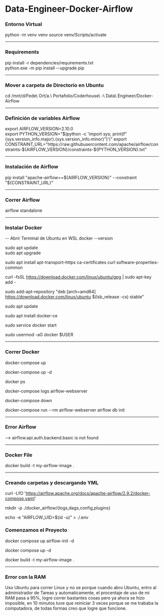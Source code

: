 # Data-Engineer-Docker-Airflow
### Entorno Virtual
python -m venv venv
source venv/Scripts/activate  

********************************

### Requirements
pip install -r dependencies/requirements.txt  
python.exe -m pip install --upgrade pip

********************************

### Mover a carpeta de Directorio en Ubuntu
cd /mnt/d/Fede\ Ort/a.\ Portafolio/Coderhouse\ -\ Data\ Engineer/Docker-Airflow  

********************************

### Definición de variables Airflow
export AIRFLOW_VERSION=2.10.0  
export PYTHON_VERSION="$(python -c 'import sys; print(f"{sys.version_info.major}.{sys.version_info.minor}")')"  
export CONSTRAINT_URL="https://raw.githubusercontent.com/apache/airflow/constraints-${AIRFLOW_VERSION}/constraints-${PYTHON_VERSION}.txt"  

********************************

### Instalación de Airflow  
pip install "apache-airflow==${AIRFLOW_VERSION}" --constraint "${CONSTRAINT_URL}"  

********************************

### Correr Airflow
airflow standalone

********************************

### Instalar Docker
-- Abrir Terminal de Ubuntu en WSL
docker --version  

sudo apt update  
sudo apt upgrade  

sudo apt install apt-transport-https ca-certificates curl software-properties-common  

curl -fsSL https://download.docker.com/linux/ubuntu/gpg | sudo apt-key add -  

sudo add-apt-repository "deb [arch=amd64] https://download.docker.com/linux/ubuntu $(lsb_release -cs) stable"  

sudo apt update  

sudo apt install docker-ce  

sudo service docker start  

sudo usermod -aG docker $USER 

********************************

### Correr Docker
docker-compose up

docker-compose up -d  

docker ps  

docker-compose logs airflow-webserver

docker-compose down  

docker-compose run --rm airflow-webserver airflow db init  

********************************

### Error Airflow
--> airflow.api.auth.backend.basic is not found

********************************

### Docker File
docker build -t my-airflow-image .

********************************

### Creando carpetas y descargando YML
curl -LfO 'https://airflow.apache.org/docs/apache-airflow/2.9.2/docker-compose.yaml'

mkdir -p ./docker_airflow/{logs,dags,config,plugins}

echo -e "AIRFLOW_UID=$(id -u)" > ./.env

### Comenzamos el Proyecto
docker compose up airflow-init -d

docker compose up -d

docker build -t my-airflow-image .

********************************

### Error con la RAM
Uso Ubuntu para correr Linux y no se porque cuando abro Ubuntu, entro al administrador de Tareas y automaticamente, el procentaje de uso de mi RAM pasa a 95%, logre correr bastantes cosas pero ya ahora se hizo imposible, en 10 minutos tuve que reiniciar 3 veces porque se me trababa la computadora, de todas formas creo que logre que funcione.